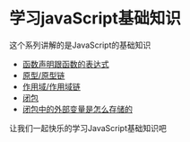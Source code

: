 # 学习javaScript基础知识

这个系列讲解的是JavaScript的基础知识

- [函数声明跟函数的表达式](./函数声明跟函数的表达式.md) 
- [原型/原型链](./原型跟原型链.md) 
- [作用域/作用域链](./作用域跟作用域链.md) 
- [闭包](./闭包.md) 
- [闭包中的外部变量是怎么存储的](./闭包中的外部变量是怎么存储的.md)

让我们一起快乐的学习JavaScript基础知识吧